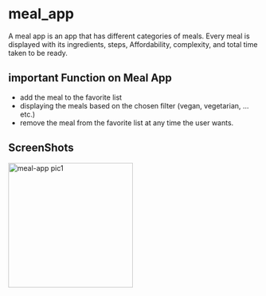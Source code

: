 # meal_app

A meal app is an app that has different categories of meals. Every meal is displayed with its ingredients, steps, Affordability, complexity, and total time taken to be ready.


## important Function on Meal App

- add the meal to the favorite list
- displaying the meals based on the chosen filter (vegan, vegetarian, ... etc.)
- remove the meal from the favorite list at any time the user wants.


## ScreenShots

<img width="250" alt="meal-app pic1" src="https://user-images.githubusercontent.com/106339248/172024801-f219f52c-6627-4ea9-963f-d373368cafcf.png">
